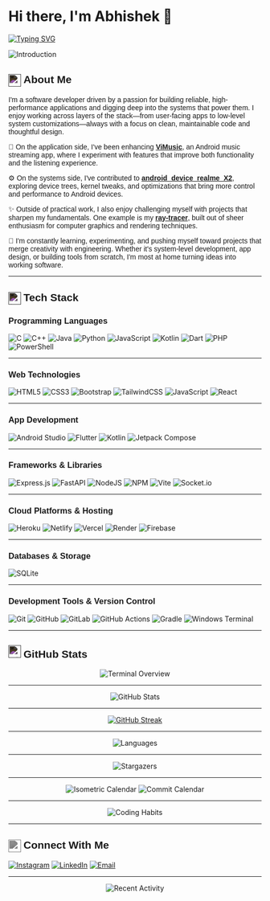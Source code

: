 # Hi there, I'm Abhishek 👋

<div align="left">
  
[![Typing SVG](https://readme-typing-svg.herokuapp.com?font=Poppins&weight=500&size=28&pause=1000&color=696969&center=true&vCenter=true&width=600&lines=Software+Developer;Android+Developer;System+Architecture+Explorer;Building+Reliable+Applications)](https://git.io/typing-svg)

<p>
  <img src="https://raw.githubusercontent.com/Jigen-Ohtsusuki/.github/main/metrics/intro.svg" alt="Introduction" />
</p>

</div>

## <img src="https://cdn.jsdelivr.net/npm/heroicons@2.0.18/24/outline/sparkles.svg" alt="about" width="25" height="25" style="filter: invert(100%) brightness(95%) contrast(80%); vertical-align: middle;" /> <span style="font-family: 'Poppins', sans-serif;">About Me</span>

<div style="font-family: 'Poppins', sans-serif;">

I'm a software developer driven by a passion for building reliable, high-performance applications and digging deep into the systems that power them. I enjoy working across layers of the stack—from user-facing apps to low-level system customizations—always with a focus on clean, maintainable code and thoughtful design.

🎵 On the application side, I've been enhancing **[ViMusic](https://github.com/Jigen-Ohtsusuki/ViMusic)**, an Android music streaming app, where I experiment with features that improve both functionality and the listening experience.

⚙️ On the systems side, I've contributed to **[android_device_realme_X2](https://github.com/Jigen-Ohtsusuki/android_device_realme_X2)**, exploring device trees, kernel tweaks, and optimizations that bring more control and performance to Android devices.

✨ Outside of practical work, I also enjoy challenging myself with projects that sharpen my fundamentals. One example is my **[ray-tracer](https://github.com/Jigen-Ohtsusuki/ray-tracer)**, built out of sheer enthusiasm for computer graphics and rendering techniques.

🚀 I'm constantly learning, experimenting, and pushing myself toward projects that merge creativity with engineering. Whether it's system-level development, app design, or building tools from scratch, I'm most at home turning ideas into working software.

</div>

---

## <img src="https://cdn.jsdelivr.net/npm/heroicons@2.0.18/24/outline/code-bracket.svg" alt="tech" width="25" height="25" style="filter: invert(100%) brightness(95%) contrast(80%); vertical-align: middle;" /> <span style="font-family: 'Poppins', sans-serif;">Tech Stack</span>

### <span style="font-family: 'Poppins', sans-serif;">Programming Languages</span>
![C](https://img.shields.io/badge/C-gray?style=for-the-badge&logo=c&logoColor=white)
![C++](https://img.shields.io/badge/C++-gray?style=for-the-badge&logo=c%2B%2B&logoColor=white)
![Java](https://img.shields.io/badge/Java-gray?style=for-the-badge&logo=openjdk&logoColor=white)
![Python](https://img.shields.io/badge/Python-gray?style=for-the-badge&logo=python&logoColor=white)
![JavaScript](https://img.shields.io/badge/JavaScript-gray?style=for-the-badge&logo=javascript&logoColor=white)
![Kotlin](https://img.shields.io/badge/Kotlin-gray?style=for-the-badge&logo=kotlin&logoColor=white)
![Dart](https://img.shields.io/badge/Dart-gray?style=for-the-badge&logo=dart&logoColor=white)
![PHP](https://img.shields.io/badge/PHP-gray?style=for-the-badge&logo=php&logoColor=white)
![PowerShell](https://img.shields.io/badge/PowerShell-gray?style=for-the-badge&logo=powershell&logoColor=white)

---
### <span style="font-family: 'Poppins', sans-serif;">Web Technologies</span>
![HTML5](https://img.shields.io/badge/HTML5-gray?style=for-the-badge&logo=html5&logoColor=white)
![CSS3](https://img.shields.io/badge/CSS3-gray?style=for-the-badge&logo=css3&logoColor=white)
![Bootstrap](https://img.shields.io/badge/Bootstrap-gray?style=for-the-badge&logo=bootstrap&logoColor=white)
![TailwindCSS](https://img.shields.io/badge/Tailwind_CSS-gray?style=for-the-badge&logo=tailwind-css&logoColor=white)
![JavaScript](https://img.shields.io/badge/JavaScript-gray?style=for-the-badge&logo=javascript&logoColor=white)
![React](https://img.shields.io/badge/React-gray?style=for-the-badge&logo=react&logoColor=white)

---
### <span style="font-family: 'Poppins', sans-serif;">App Development</span>
![Android Studio](https://img.shields.io/badge/Android_Studio-gray?style=for-the-badge&logo=android-studio&logoColor=white)
![Flutter](https://img.shields.io/badge/Flutter-gray?style=for-the-badge&logo=flutter&logoColor=white)
![Kotlin](https://img.shields.io/badge/Kotlin-gray?style=for-the-badge&logo=kotlin&logoColor=white)
![Jetpack Compose](https://img.shields.io/badge/Jetpack_Compose-gray?style=for-the-badge&logo=jetpack-compose&logoColor=white)

---
### <span style="font-family: 'Poppins', sans-serif;">Frameworks & Libraries</span>
![Express.js](https://img.shields.io/badge/Express.js-gray?style=for-the-badge&logo=express&logoColor=white)
![FastAPI](https://img.shields.io/badge/FastAPI-gray?style=for-the-badge&logo=fastapi&logoColor=white)
![NodeJS](https://img.shields.io/badge/Node.js-gray?style=for-the-badge&logo=node.js&logoColor=white)
![NPM](https://img.shields.io/badge/NPM-gray?style=for-the-badge&logo=npm&logoColor=white)
![Vite](https://img.shields.io/badge/Vite-gray?style=for-the-badge&logo=vite&logoColor=white)
![Socket.io](https://img.shields.io/badge/Socket.io-gray?style=for-the-badge&logo=socket.io&logoColor=white)

---
### <span style="font-family: 'Poppins', sans-serif;">Cloud Platforms & Hosting</span>
![Heroku](https://img.shields.io/badge/Heroku-gray?style=for-the-badge&logo=heroku&logoColor=white)
![Netlify](https://img.shields.io/badge/Netlify-gray?style=for-the-badge&logo=netlify&logoColor=white)
![Vercel](https://img.shields.io/badge/Vercel-gray?style=for-the-badge&logo=vercel&logoColor=white)
![Render](https://img.shields.io/badge/Render-gray?style=for-the-badge&logo=render&logoColor=white)
![Firebase](https://img.shields.io/badge/Firebase-gray?style=for-the-badge&logo=firebase&logoColor=white)

---
### <span style="font-family: 'Poppins', sans-serif;">Databases & Storage</span>
![SQLite](https://img.shields.io/badge/SQLite-gray?style=for-the-badge&logo=sqlite&logoColor=white)

---
### <span style="font-family: 'Poppins', sans-serif;">Development Tools & Version Control</span>
![Git](https://img.shields.io/badge/Git-gray?style=for-the-badge&logo=git&logoColor=white)
![GitHub](https://img.shields.io/badge/GitHub-gray?style=for-the-badge&logo=github&logoColor=white)
![GitLab](https://img.shields.io/badge/GitLab-gray?style=for-the-badge&logo=gitlab&logoColor=white)
![GitHub Actions](https://img.shields.io/badge/GitHub_Actions-gray?style=for-the-badge&logo=githubactions&logoColor=white)
![Gradle](https://img.shields.io/badge/Gradle-gray?style=for-the-badge&logo=Gradle&logoColor=white)
![Windows Terminal](https://img.shields.io/badge/Windows_Terminal-gray?style=for-the-badge&logo=windows-terminal&logoColor=white)

---
## <img src="https://cdn.jsdelivr.net/npm/heroicons@2.0.18/24/outline/chart-bar.svg" alt="stats" width="25" height="25" style="filter: invert(100%) brightness(95%) contrast(80%);" /> <span style="font-family: 'Poppins', sans-serif;">GitHub Stats</span>

<p align="center">
  <img src="https://raw.githubusercontent.com/Jigen-Ohtsusuki/.github/main/metrics/terminal.svg" alt="Terminal Overview" />
</p>

---

<p align="center">
  <img src="https://github-readme-stats.vercel.app/api?username=Jigen-Ohtsusuki&theme=transparent&hide_border=true&include_all_commits=false&count_private=false" alt="GitHub Stats" />
</p>

---

<p align="center">
  <a href="https://git.io/streak-stats"><img src="https://nirzak-streak-stats.vercel.app?user=Jigen-Ohtsusuki&theme=transparent&hide_border=true" alt="GitHub Streak" /></a>
</p>

---

<p align="center">
  <img src="https://raw.githubusercontent.com/Jigen-Ohtsusuki/.github/main/metrics/languages.svg" alt="Languages" />
</p>

---

<p align="center">
  <img src="https://raw.githubusercontent.com/Jigen-Ohtsusuki/.github/main/metrics/stargazers.svg" alt="Stargazers" />
</p>

---

<p align="center">
  <img src="https://raw.githubusercontent.com/Jigen-Ohtsusuki/.github/main/metrics/calendar-iso.svg" alt="Isometric Calendar" />
  <img src="https://raw.githubusercontent.com/Jigen-Ohtsusuki/.github/main/metrics/calendar.svg" alt="Commit Calendar" />
</p>

---

<p align="center">
  <img src="https://raw.githubusercontent.com/Jigen-Ohtsusuki/.github/main/metrics/habits.svg" alt="Coding Habits" />
</p>

---

## <img src="https://cdn.jsdelivr.net/npm/heroicons@2.0.18/24/outline/globe-alt.svg" alt="connect" width="25" height="25" style="filter: invert(40%) sepia(0%) saturate(0%) hue-rotate(345deg) brightness(95%) contrast(80%); vertical-align: middle;" /> <span style="font-family: 'Poppins', sans-serif;">Connect With Me</span>

<div>

[![Instagram](https://img.shields.io/badge/Instagram-gray?style=for-the-badge&logo=Instagram&logoColor=white)](https://instagram.com/jigenxohtsusuki)
[![LinkedIn](https://img.shields.io/badge/LinkedIn-gray?style=for-the-badge&logo=linkedin&logoColor=white)](https://linkedin.com/in/JigenxOhtsusuki)
[![Email](https://img.shields.io/badge/Email-gray?style=for-the-badge&logo=gmail&logoColor=white)](mailto:abhishekpenkey@gmail.com)

</div>

---

<p align="center">
  <img src="https://raw.githubusercontent.com/Jigen-Ohtsusuki/.github/main/metrics/activity.svg" alt="Recent Activity" />
</p>
